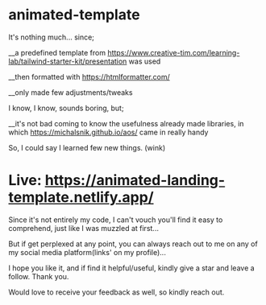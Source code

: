 # animated-template

It's nothing much... since;

__a predefined template from https://www.creative-tim.com/learning-lab/tailwind-starter-kit/presentation was used

__then formatted with https://htmlformatter.com/

__only made few adjustments/tweaks

I know, I know, sounds boring, but;

__it's not bad coming to know the usefulness already made libraries, in which https://michalsnik.github.io/aos/ came in really handy

So, I could say I learned few new things. (wink)

# Live: https://animated-landing-template.netlify.app/

Since it's not entirely my code, I can't vouch you'll find it easy to comprehend, just like I was muzzled at first...

But if get perplexed at any point, you can always reach out to me on any of my social media platform(links' on my profile)...

I hope you like it, and if find it helpful/useful, kindly give a star and leave a follow. Thank you.

Would love to receive your feedback as well, so kindly reach out.